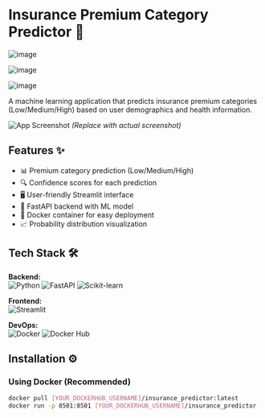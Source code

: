# Insurance Premium Category Predictor 🏥

![image](https://github.com/user-attachments/assets/6bb6a25f-4cbc-43f2-aa2a-e076de7be78e)

![image](https://github.com/user-attachments/assets/c5ab4836-3fcd-4949-a5dd-090ebf1634a8)

![image](https://github.com/user-attachments/assets/5890eaae-3e7e-4ba1-b6a2-b5007593ae4f)


A machine learning application that predicts insurance premium categories (Low/Medium/High) based on user demographics and health information.

![App Screenshot](https://via.placeholder.com/800x400?text=Insurance+Premium+Predictor+Screenshot) 
*(Replace with actual screenshot)*

## Features ✨

- 📊 Premium category prediction (Low/Medium/High)
- 🔍 Confidence scores for each prediction
- 🖥️ User-friendly Streamlit interface
- 🚀 FastAPI backend with ML model
- 🐳 Docker container for easy deployment
- 📈 Probability distribution visualization

## Tech Stack 🛠️

**Backend:**  
![Python](https://img.shields.io/badge/Python-3.9+-blue?logo=python)
![FastAPI](https://img.shields.io/badge/FastAPI-0.68+-teal?logo=fastapi)
![Scikit-learn](https://img.shields.io/badge/Scikit--learn-1.0+-orange?logo=scikit-learn)

**Frontend:**  
![Streamlit](https://img.shields.io/badge/Streamlit-1.12+-FF4B4B?logo=streamlit)

**DevOps:**  
![Docker](https://img.shields.io/badge/Docker-20.10+-2496ED?logo=docker)
![Docker Hub](https://img.shields.io/badge/Docker%20Hub-available-lightgrey?logo=docker)

## Installation ⚙️

### Using Docker (Recommended)

```bash
docker pull [YOUR_DOCKERHUB_USERNAME]/insurance_predictor:latest
docker run -p 8501:8501 [YOUR_DOCKERHUB_USERNAME]/insurance_predictor
